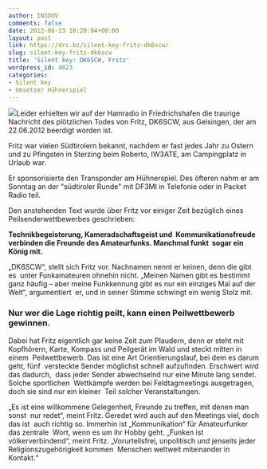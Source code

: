 ```yaml
---
author: IN3DOV
comments: false
date: 2012-06-23 18:20:04+00:00
layout: post
link: https://drc.bz/silent-key-fritz-dk6scw/
slug: silent-key-fritz-dk6scw
title: 'Silent key: DK6SCW, Fritz'
wordpress_id: 4823
categories:
- Silent key
- Umsetzer Hühnerspiel
---
```


[![](https://drc.bz/wp-content/uploads/2012/06/dk6scw-300x225.jpg)](https://drc.bz/wp-content/uploads/2012/06/dk6scw.jpg)Leider erhielten wir auf der Hamradio in Friedrichshafen die traurige Nachricht des plötzlichen Todes von Fritz, DK6SCW, aus Geisingen, der am 22.06.2012 beerdigt worden ist.

Fritz war vielen Südtirolern bekannt, nachdem er fast jedes Jahr zu Ostern und zu Pfingsten in Sterzing beim Roberto, IW3ATE, am Campingplatz in Urlaub war.

Er sponsorisierte den Transponder am Hühnerspiel. Des öfteren nahm er am Sonntag an der "südtiroler Runde" mit DF3MI in Telefonie oder in Packet Radio teil.



Den anstehenden Text wurde über Fritz vor einiger Zeit bezüglich eines Peilsenderwettbewerbes geschrieben:

**Technikbegeisterung, Kameradschaftsgeist und  Kommunikationsfreude verbinden die Freunde des Amateurfunks. Manchmal funkt  sogar ein König mit.**

„DK6SCW“, stellt sich Fritz vor. Nachnamen nennt er keinen, denn die gibt es  unter Funkamateuren ohnehin nicht. „Meinen Namen gibt es bestimmt ganz häufig – aber meine Funkkennung gibt es nur ein einziges Mal auf der Welt“, argumentiert  er, und in seiner Stimme schwingt ein wenig Stolz mit.


### Nur wer die Lage richtig peilt, kann einen Peilwettbewerb  gewinnen.


Dabei hat Fritz eigentlich gar keine Zeit zum Plaudern, denn er steht mit  Kopfhörern, Karte, Kompass und Peilgerät im Wald und steckt mitten in einem  Peilwettbewerb. Das ist eine Art Orientierungslauf, bei dem es darum geht, fünf  versteckte Sender möglichst schnell aufzufinden. Erschwert wird das dadurch,  dass jeder Sender abwechselnd nur eine Minute lang sendet. Solche sportlichen  Wettkämpfe werden bei Feldtagmeetings ausgetragen, doch sie sind nur ein kleiner  Teil solcher Veranstaltungen.

„Es ist eine willkommene Gelegenheit, Freunde zu treffen, mit denen man sonst  nur redet“, meint Fritz. Geredet wird auch auf den Meetings viel, doch das ist  auch richtig so. Immerhin ist „Kommunikation“ für Amateurfunker das zentrale  Wort, wenn es um ihr Hobby geht. „Funken ist völkerverbindend“, meint Fritz. „Vorurteilsfrei, unpolitisch und jenseits jeder Religionszugehörigkeit kommen  Menschen weltweit miteinander in Kontakt.“


